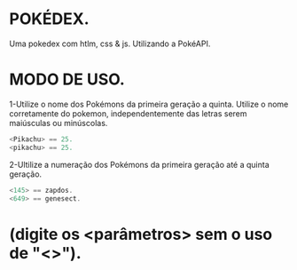 # POKÉDEX.
Uma pokedex com htlm, css &amp; js. Utilizando a PokéAPI.

# MODO DE USO.

1-Utilize o nome dos Pokémons da primeira geração a quinta. Utilize o nome corretamente do pokemon, independentemente das letras serem maiúsculas ou minúscolas.
```go 
<Pikachu> == 25.
<pikachu> == 25.
```
2-Ultilize a numeração dos Pokémons da primeira geração até a quinta geração.
```go 
<145> == zapdos.
<649> == genesect.
```
# (digite os <parâmetros> sem o uso de "<>").
